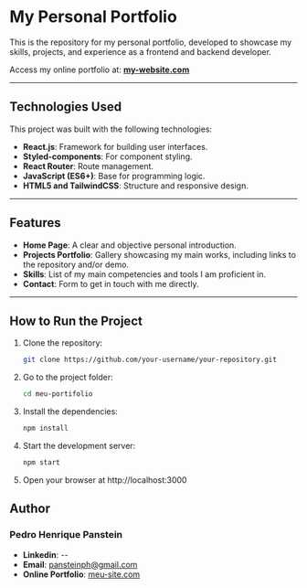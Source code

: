 # My Personal Portfolio

This is the repository for my personal portfolio, developed to showcase my skills, projects, and experience as a frontend and backend developer.

Access my online portfolio at: **[my-website.com](#)**

---

## Technologies Used

This project was built with the following technologies:

- **React.js**: Framework for building user interfaces.
- **Styled-components**: For component styling.
- **React Router**: Route management.
- **JavaScript (ES6+)**: Base for programming logic.
- **HTML5 and TailwindCSS**: Structure and responsive design.

---

## Features

- **Home Page**: A clear and objective personal introduction.
- **Projects Portfolio**: Gallery showcasing my main works, including links to the repository and/or demo.
- **Skills**: List of my main competencies and tools I am proficient in.
- **Contact**: Form to get in touch with me directly.

---

## How to Run the Project

1. Clone the repository:

   ```bash
   git clone https://github.com/your-username/your-repository.git
   ```

2. Go to the project folder:

   ```bash
   cd meu-portifolio
   ```

3. Install the dependencies:

   ```bash
   npm install
   ```

4. Start the development server:

   ```bash
   npm start
   ```

5. Open your browser at http://localhost:3000

## Author

### Pedro Henrique Panstein

- **Linkedin**: --
- **Email**: pansteinph@gmail.com
- **Online Portfolio**: [meu-site.com](#)
